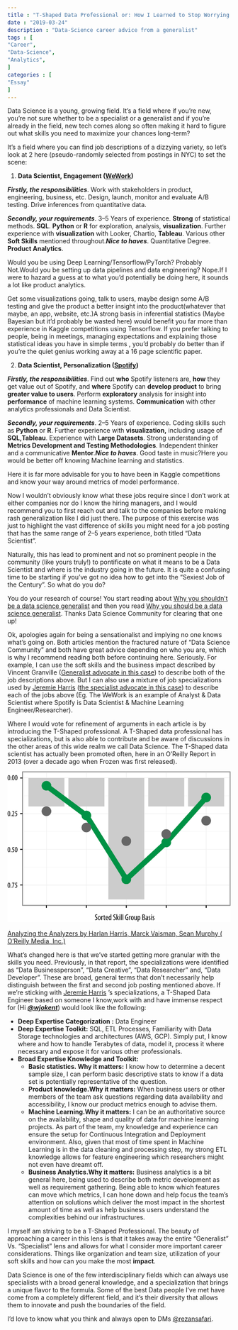 ```yaml
---
title : "T-Shaped Data Professional or: How I Learned to Stop Worrying and Love the Specialist"
date : "2019-03-24"
description : "Data-Science career advice from a generalist"
tags : [
"Career",
"Data-Science",
"Analytics",
]
categories : [
"Essay"
]
---
```

Data Science is a young, growing field. It’s a field where if you’re new, you’re not sure whether to be a specialist or a generalist and if you’re already in the field, new tech comes along so often making it hard to figure out what skills you need to maximize your chances long-term?

It’s a field where you can find job descriptions of a dizzying variety, so let’s look at 2 here (pseudo-randomly selected from postings in NYC) to set the scene:

1. **Data Scientist, Engagement ([WeWork](https://www.glassdoor.com.au/job-listing/data-scientist-engagement-wework-JV_IC1132348_KO0,25_KE26,32.htm?jl=3163574821&ctt=1553403465647))**  
   
***Firstly, the responsibilities***. Work with stakeholders in product, engineering, business, etc. Design, launch, monitor and evaluate A/B testing. Drive inferences from quantitative data.
   
***Secondly, your requirements***. 3–5 Years of experience. **Strong** of statistical methods. **SQL**. **Python** or **R** for exploration, analysis, **visualization**. Further experience with **visualization** with Looker, Chartio, **Tableau**. Various other **Soft Skills** mentioned throughout.***Nice to haves***. Quantitative Degree. **Product Analytics**. 

Would you be using Deep Learning/Tensorflow/PyTorch? Probably Not.Would you be setting up data pipelines and data engineering? Nope.If I were to hazard a guess at to what you’d potentially be doing here, it sounds a lot like product analytics. 

Get some visualizations going, talk to users, maybe design some A/B testing and give the product a better insight into the product(whatever that maybe, an app, website, etc.)A strong basis in inferential statistics (Maybe Bayesian but it’d probably be wasted here) would benefit you far more than experience in Kaggle competitions using Tensorflow. If you prefer talking to people, being in meetings, managing expectations and explaining those statistical ideas you have in simple terms , you’d probably do better than if you’re the quiet genius working away at a 16 page scientific paper.

2. **Data Scientist, Personalization ([Spotify](https://www.glassdoor.com.au/job-listing/data-scientist-personalization-spotify-JV_IC1132348_KO0,30_KE31,38.htm?jl=2624838662&ctt=1553405229112))** 
   
***Firstly, the responsibilities***. Find out **who** Spotify listeners are, **how** they get value out of Spotify, and **where** Spotify can **develop product** to bring **greater value to users**. Perform **exploratory** analysis for insight into **performance** of machine learning systems. **Communication** with other analytics professionals and Data Scientist.

***Secondly, your requirements***. 2–5 Years of experience. Coding skills such as **Python** or **R**. Further experience with **visualization,** including usage of **SQL,Tableau**. Experience with **Large Datasets**. Strong understanding of **Metrics Development and Testing Methodologies**. Independent thinker and a communicative **Mentor**.***Nice to haves***. Good taste in music?Here you would be better off knowing Machine learning and statistics. 

Here it is far more advisable for you to have been in Kaggle competitions and know your way around metrics of model performance.

Now I wouldn’t obviously know what these jobs require since I don’t work at either companies nor do I know the hiring managers, and I would recommend you to first reach out and talk to the companies before making rash generalization like I did just there. The purpose of this exercise was just to highlight the vast difference of skills you might need for a job posting that has the same range of 2–5 years experience, both titled “Data Scientist”.

Naturally, this has lead to prominent and not so prominent people in the community (like yours truly!) to pontificate on what it means to be a Data Scientist and where is the industry going in the future. It is quite a confusing time to be starting if you’ve got no idea how to get into the “Sexiest Job of the Century”. So what do you do?

You do your research of course! You start reading about [Why you shouldn’t be a data science generalist](https://towardsdatascience.com/why-you-shouldnt-be-a-data-science-generalist-f69ea37cdd2c) and then you read [Why you should be a data science generalist](https://www.datasciencecentral.com/profiles/blogs/why-you-should-be-a-data-science-generalist). Thanks Data Science Community for clearing that one up!

Ok, apologies again for being a sensationalist and implying no one knows what’s going on. Both articles mention the fractured nature of “Data Science Community” and both have great advice depending on who you are, which is why I recommend reading both before continuing here. Seriously.
 For example, I can use the soft skills and the business impact described by Vincent Granville ([Generalist advocate in this case](https://www.datasciencecentral.com/profiles/blogs/why-you-should-be-a-data-science-generalist)) to describe both of the job descriptions above. But I can also use a mixture of job specializations used by [Jeremie Harris](https://medium.com/u/59564831d1eb?source=post_page-----4c386d9ad177--------------------------------) ([the specialist advocate in this case](https://towardsdatascience.com/why-you-shouldnt-be-a-data-science-generalist-f69ea37cdd2c)) to describe each of the jobs above (Eg. The WeWork is an example of Analyst & Data Scientist where Spotify is Data Scientist & Machine Learning Engineer/Researcher).

Where I would vote for refinement of arguments in each article is by introducing the T-Shaped professional. A T-Shaped data professional has specializations, but is also able to contribute and be aware of discussions in the other areas of this wide realm we call Data Science. The T-Shaped data scientist has actually been promoted often, here in an O’Reilly Report in 2013 (over a decade ago when Frozen was first released).

![T-Shaped Data Professional from Analyzing the Abalyzers](t_shaped_oreilly.png)

[Analyzing the Analyzers by Harlan Harris, Marck Vaisman, Sean Murphy ( O’Reilly Media, Inc.)](https://www.oreilly.com/library/view/analyzing-the-analyzers/9781449368388/)

What’s changed here is that we’ve started getting more granular with the skills you need. Previously, in that report, the specializations were identified as “Data Businessperson”, “Data Creative”, “Data Researcher” and, “Data Developer”. These are broad, general terms that don’t necessarily help distinguish between the first and second job posting mentioned above. If we’re sticking with [Jeremie Harris](https://medium.com/u/59564831d1eb?source=post_page-----4c386d9ad177--------------------------------) ’s specializations, a T-Shaped Data Engineer based on someone I know,work with and have immense respect for (Hi ***[@wjokent](https://twitter.com/wjokent)***) would look like the following:

- **Deep Expertise Categorization :** Data Engineer
- **Deep Expertise Toolkit:** SQL, ETL Processes, Familiarity with Data Storage technologies and architectures (AWS, GCP). Simply put, I know where and how to handle Terabytes of data, model it, process it where necessary and expose it for various other professionals.
- **Broad Expertise Knowledge and Toolkit:**
  - **Basic statistics. Why it matters:** I know how to determine a decent sample size, I can perform basic descriptive stats to know if a data set is potentially representative of the question.
  - **Product knowledge.Why it matters:** When business users or other members of the team ask questions regarding data availability and accessibility, I know our product metrics enough to advise them.
  - **Machine Learning.Why it matters:** I can be an authoritative source on the availability, shape and quality of data for machine learning projects. As part of the team, my knowledge and experience can ensure the setup for Continuous Integration and Deployment environment. Also, given that most of time spent in Machine Learning is in the data cleaning and processing step, my strong ETL knowledge allows for feature engineering which researchers might not even have dreamt off.
  - **Business Analytics.Why it matters:** Business analytics is a bit general here, being used to describe both metric development as well as requirement gathering. Being able to know which features can move which metrics, I can hone down and help focus the team’s attention on solutions which deliver the most impact in the shortest amount of time as well as help business users understand the complexities behind our infrastructures.

I myself am striving to be a T-Shaped Professional. The beauty of approaching a career in this lens is that it takes away the entire “Generalist” Vs. “Specialist” lens and allows for what I consider more important career considerations. Things like organization and team size, utilization of your soft skills and how can you make the most **impact**.

Data Science is one of the few interdisciplinary fields which can always use specialists with a broad general knowledge, and a specialization that brings a unique flavor to the formula. Some of the best Data people I’ve met have come from a completely different field, and it’s their diversity that allows them to innovate and push the boundaries of the field.

I’d love to know what you think and always open to DMs [@rezansafari](https://twitter.com/rezansafari).